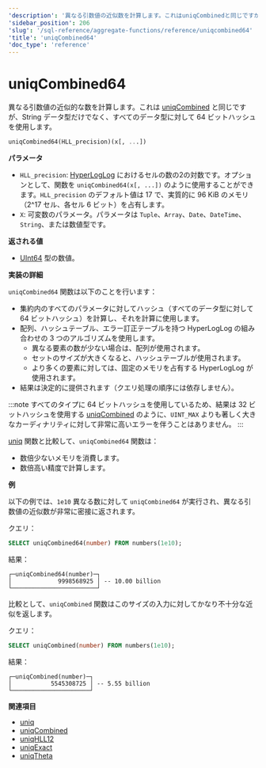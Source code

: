 ```yaml
---
'description': '異なる引数値の近似数を計算します。これはuniqCombinedと同じですが、Stringデータ型だけでなく、すべてのデータ型に対して64ビットハッシュを使用します。'
'sidebar_position': 206
'slug': '/sql-reference/aggregate-functions/reference/uniqcombined64'
'title': 'uniqCombined64'
'doc_type': 'reference'
---
```



# uniqCombined64

異なる引数値の近似的な数を計算します。これは [uniqCombined](/sql-reference/aggregate-functions/reference/uniqcombined) と同じですが、String データ型だけでなく、すべてのデータ型に対して 64 ビットハッシュを使用します。

```sql
uniqCombined64(HLL_precision)(x[, ...])
```

**パラメータ**

- `HLL_precision`: [HyperLogLog](https://en.wikipedia.org/wiki/HyperLogLog) におけるセルの数の2の対数です。オプションとして、関数を `uniqCombined64(x[, ...])` のように使用することができます。`HLL_precision` のデフォルト値は 17 で、実質的に 96 KiB のメモリ（2^17 セル、各セル 6 ビット）を占有します。
- `X`: 可変数のパラメータ。パラメータは `Tuple`、`Array`、`Date`、`DateTime`、`String`、または数値型です。

**返される値**

- [UInt64](../../../sql-reference/data-types/int-uint.md) 型の数値。

**実装の詳細**

`uniqCombined64` 関数は以下のことを行います：
- 集約内のすべてのパラメータに対してハッシュ（すべてのデータ型に対して 64 ビットハッシュ）を計算し、それを計算に使用します。
- 配列、ハッシュテーブル、エラー訂正テーブルを持つ HyperLogLog の組み合わせの 3 つのアルゴリズムを使用します。
  - 異なる要素の数が少ない場合は、配列が使用されます。
  - セットのサイズが大きくなると、ハッシュテーブルが使用されます。
  - より多くの要素に対しては、固定のメモリを占有する HyperLogLog が使用されます。
- 結果は決定的に提供されます（クエリ処理の順序には依存しません）。

:::note
すべてのタイプに 64 ビットハッシュを使用しているため、結果は 32 ビットハッシュを使用する [uniqCombined](../../../sql-reference/aggregate-functions/reference/uniqcombined.md) のように、`UINT_MAX` よりも著しく大きなカーディナリティに対して非常に高いエラーを伴うことはありません。
:::

[uniq](/sql-reference/aggregate-functions/reference/uniq) 関数と比較して、`uniqCombined64` 関数は：

- 数倍少ないメモリを消費します。
- 数倍高い精度で計算します。

**例**

以下の例では、`1e10` 異なる数に対して `uniqCombined64` が実行され、異なる引数値の近似数が非常に密接に返されます。

クエリ：

```sql
SELECT uniqCombined64(number) FROM numbers(1e10);
```

結果：

```response
┌─uniqCombined64(number)─┐
│             9998568925 │ -- 10.00 billion
└────────────────────────┘
```

比較として、`uniqCombined` 関数はこのサイズの入力に対してかなり不十分な近似を返します。

クエリ：

```sql
SELECT uniqCombined(number) FROM numbers(1e10);
```

結果：

```response
┌─uniqCombined(number)─┐
│           5545308725 │ -- 5.55 billion
└──────────────────────┘
```

**関連項目**

- [uniq](/sql-reference/aggregate-functions/reference/uniq)
- [uniqCombined](/sql-reference/aggregate-functions/reference/uniqcombined)
- [uniqHLL12](/sql-reference/aggregate-functions/reference/uniqhll12)
- [uniqExact](/sql-reference/aggregate-functions/reference/uniqexact)
- [uniqTheta](/sql-reference/aggregate-functions/reference/uniqthetasketch)
